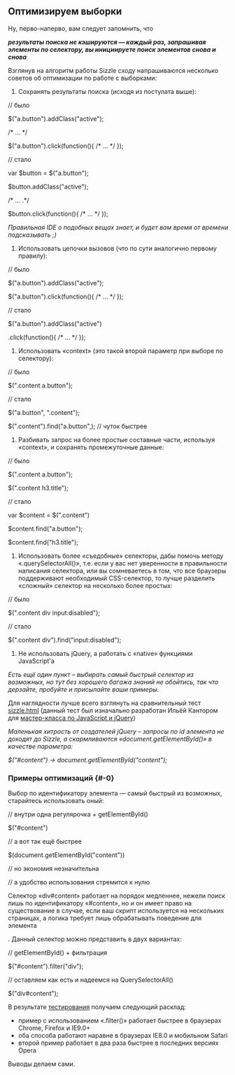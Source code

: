 ## Оптимизируем выборки

Ну, перво-наперво, вам следует запомнить, что

**_результаты поиска не кэшируются — каждый раз, запрашивая элементы по селектору, вы инициируете поиск элементов снова и снова_**

Взглянув на алгоритм работы Sizzle сходу напрашиваются несколько советов об оптимизации по работе с выборками:

1.  Сохранять результаты поиска (исходя из постулата выше):

// было

$("a.button").addClass("active");

/* ... */

$("a.button").click(function(){ /* ... */ });

// стало

var $button = $("a.button");

$button.addClass("active");

/* ... .*/

$button.click(function(){ /* ... */ });

_Правильная IDE о подобных вещах знает, и будет вам время от времени подсказывать ;)_

1.  Использовать цепочки вызовов (что по сути аналогично первому правилу):

// было

$("a.button").addClass("active");

$("a.button").click(function(){ /* ... */ });

// стало

$("a.button").addClass("active")

.click(function(){ /* ... */ });

1.  Использовать «context» (это такой второй параметр при выборе по селектору):

// было

$(".content a.button");

// стало

$("a.button", ".content");

$(".content").find("a.button",); // чуток быстрее

1.  Разбивать запрос на более простые составные части, используя «context», и сохранять промежуточные данные:

// было

$(".content a.button");

$(".content h3.title");

// стало

var $content = $(".content")

$content.find("a.button");

$content.find("h3.title");

1.  Использовать более «съедобные» селекторы, дабы помочь методу «.querySelectorAll()», т.е. если у вас нет уверенности в правильности написания селектора, или вы сомневаетесь в том, что все браузеры поддерживают необходимый CSS-селектор, то лучше разделить «сложный» селектор на несколько более простых:

// было

$(".content div input:disabled");

// стало

$(".content div").find("input:disabled");

1.  Не использовать jQuery, а работать с «native» функциями JavaScript'а

_Есть ещё один пункт – выбирать самый быстрый селектор из возможных, но тут без хорошего багажа знаний не обойтись, так что дерзайте, пробуйте и присылайте ваши примеры._

Для наглядности лучше всего взглянуть на сравнительный тест [sizzle.html](http://anton.shevchuk.name/book/code/sizzle.html) (данный тест был изначально разработан Ильёй Кантором для [мастер-класса по JavaScript и jQuery](http://javascript.ru/mk))

_Маленькая хитрость от создателей jQuery – запросы по id элемента не доходят до Sizzle, а скармливаются «document.getElementById()» в качестве параметра:_

_$("#content") -> document.getElementById("content");_

### Примеры оптимизаций {#-0}

Выбор по идентификатору элемента — самый быстрый из возможных, старайтесь использовать оный:

// внутри одна регулярочка + getElementById()

$("#content")

// а вот так ещё быстрее

$(document.getElementById("content"))

// но экономия незначительна

// а удобство использования стремится к нулю

Селектор «div#content» работает на порядок медленнее, нежели поиск лишь по идентификатору «#content», но и он имеет право на существование в случае, если ваш скрипт используется на нескольких страницах, а логика требует лишь обрабатывать поведение для элемента <div>. Данный селектор можно представить в двух вариантах:

// getElementById() + фильтрация

$("#content").filter("div");

// оставляем как есть и надеемся на QuerySelectorAll()

$("div#content");

В результате [тестирования](http://jsperf.com/div-id) получаем следующий расклад:

*   пример с использованием «.filter()» работает быстрее в браузерах Chrome, Firefox и IE9.0+
*   оба способа работают наравне в браузерах IE8.0 и мобильном Safari
*   второй пример работает в два раза быстрее в последних версиях Opera

Выводы делаем сами.
